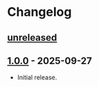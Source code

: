 # Changelog

## [unreleased]

## [1.0.0] - 2025-09-27

- Initial release.

[unreleased]: https://github.com/taminomara/syntax-diagrams/compare/1.0.0-post0...HEAD
[1.0.0-post0]: https://github.com/taminomara/syntax-diagrams/compare/v1.0.0...1.0.0-post0
[1.0.0]: https://github.com/taminomara/syntax-diagrams/releases/tag/v1.0.0
